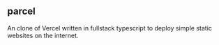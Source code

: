 ## parcel

An clone of Vercel written in fullstack typescript to deploy simple static websites on the internet.